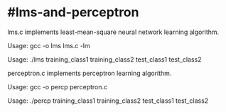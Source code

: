 #lms-and-perceptron
================

lms.c implements least-mean-square neural network learning algorithm.

Usage: gcc -o lms lms.c -lm

Usage: ./lms training_class1 training_class2 test_class1 test_class2

perceptron.c implements perceptron learning algorithm. 

Usage: gcc -o percp perceptron.c 

Usage: ./percp training_class1 training_class2 test_class1 test_class2
